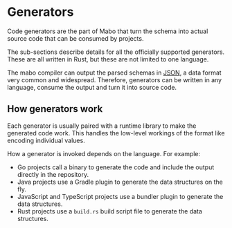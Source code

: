 # Generators

Code generators are the part of Mabo that turn the schema into actual source code that can be consumed by projects.

The sub-sections describe details for all the officially supported generators. These are all written in Rust, but these are not limited to one language.

The mabo compiler can output the parsed schemas in [JSON](https://www.json.org/json-en.html), a data format very common and widespread. Therefore, generators can be written in any language, consume the output and turn it into source code.

## How generators work

Each generator is usually paired with a runtime library to make the generated code work. This handles the low-level workings of the format like encoding individual values.

How a generator is invoked depends on the language. For example:

- Go projects call a binary to generate the code and include the output directly in the repository.
- Java projects use a Gradle plugin to generate the data structures on the fly.
- JavaScript and TypeScript projects use a bundler plugin to generate the data structures.
- Rust projects use a `build.rs` build script file to generate the data structures.
